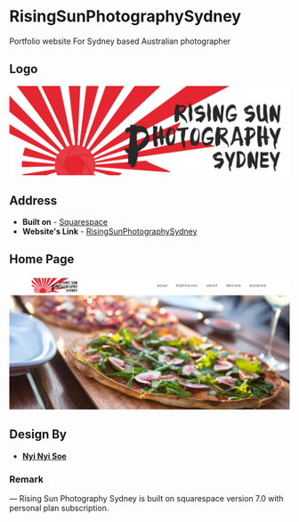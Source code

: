# RisingSunPhotographySydney
Portfolio website For Sydney based Australian photographer

## Logo
![Logo](risingsun-logo.png)

## Address
* **Built on** - [Squarespace](https://www.squarespace.com)
* **Website's Link** - [RisingSunPhotographySydney](https://www.risingsunphotographysydney.com/)

## Home Page
![home_page](RisingSun_Screenshot.png)
##

## Design By
* [**Nyi Nyi Soe**](https://github.com/NyiNyi-Soe)

### Remark
— Rising Sun Photography Sydney is built on squarespace version 7.0 with personal plan subscription.
